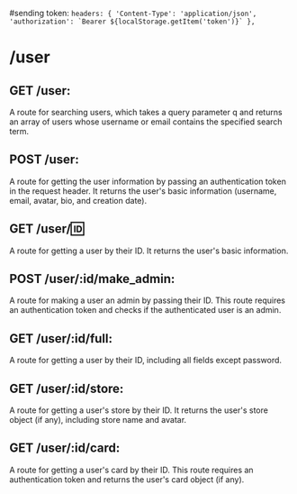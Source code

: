 #sending token:
``
headers: {
        'Content-Type': 'application/json',
        'authorization': `Bearer ${localStorage.getItem('token')}`
      },
``


# /user

## GET /user: 
A route for searching users, which takes a query parameter q and returns an array of users whose username or email contains the specified search term.

## POST /user: 
A route for getting the user information by passing an authentication token in the request header. It returns the user's basic information (username, email, avatar, bio, and creation date).

## GET /user/:id: 
A route for getting a user by their ID. It returns the user's basic information.

## POST /user/:id/make_admin: 
A route for making a user an admin by passing their ID. This route requires an authentication token and checks if the authenticated user is an admin.

## GET /user/:id/full: 
A route for getting a user by their ID, including all fields except password.

## GET /user/:id/store: 
A route for getting a user's store by their ID. It returns the user's store object (if any), including store name and avatar.

## GET /user/:id/card: 
A route for getting a user's card by their ID. This route requires an authentication token and returns the user's card object (if any).
